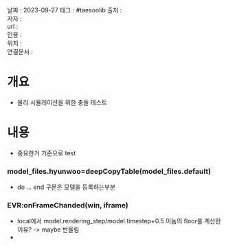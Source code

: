 
날짜 : 2023-09-27
태그 : #taesoolib 
출처 :  
저자 :   
url :   
인용 :   
위치 :  
연결문서 :   


# 개요
- 물리 시뮬레이션을 위한 충돌 테스트



# 내용
- 중요한거 기준으로 test

### model_files.hyunwoo=deepCopyTable(model_files.default)
- do ... end 구문은 모델을 등록하는부분

### EVR:onFrameChanded(win, iframe)
- local에서 model.rendering_step/model.timestep+0.5 이놈의 floor를 계산한 이유?
	-> maybe 반올림
- 